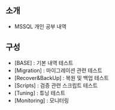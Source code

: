 ## 소개
- MSSQL 개인 공부 내역

## 구성
- [BASE] : 기본 내역 테스트
- [Migration] : 마이그레이션 관련 테스트
- [Recover&BackUp] : 복원 및 백업 테스트
- [Scripts] : 검증 관련 스크립트 테스트
- [Tuning] : 튜닝 테스트
- [Monitoring] : 모니터링 
